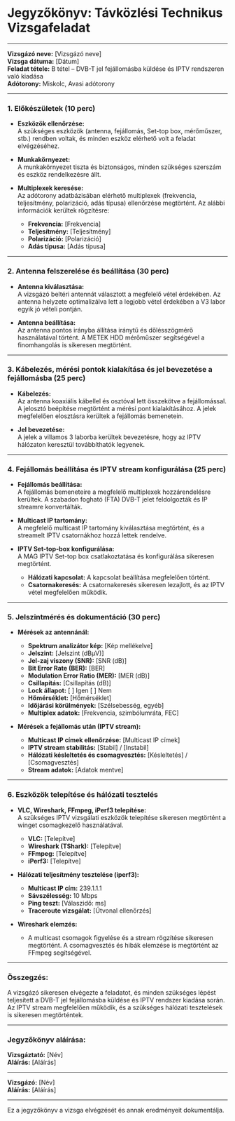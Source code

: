 # Jegyzőkönyv: Távközlési Technikus Vizsgafeladat

---

**Vizsgázó neve:** [Vizsgázó neve]  
**Vizsga dátuma:** [Dátum]  
**Feladat tétele:** B tétel – DVB-T jel fejállomásba küldése és IPTV rendszeren való kiadása  
**Adótorony:** Miskolc, Avasi adótorony  

---

### 1. Előkészületek (10 perc)

- **Eszközök ellenőrzése:**  
  A szükséges eszközök (antenna, fejállomás, Set-top box, mérőműszer, stb.) rendben voltak, és minden eszköz elérhető volt a feladat elvégzéséhez.  

- **Munkakörnyezet:**  
  A munkakörnyezet tiszta és biztonságos, minden szükséges szerszám és eszköz rendelkezésre állt.

- **Multiplexek keresése:**  
  Az adótorony adatbázisában elérhető multiplexek (frekvencia, teljesítmény, polarizáció, adás típusa) ellenőrzése megtörtént. Az alábbi információk kerültek rögzítésre:  
  - **Frekvencia:** [Frekvencia]  
  - **Teljesítmény:** [Teljesítmény]  
  - **Polarizáció:** [Polarizáció]  
  - **Adás típusa:** [Adás típusa]  

---

### 2. Antenna felszerelése és beállítása (30 perc)

- **Antenna kiválasztása:**  
  A vizsgázó beltéri antennát választott a megfelelő vétel érdekében. Az antenna helyzete optimalizálva lett a legjobb vétel érdekében a V3 labor egyik jó vételi pontján.

- **Antenna beállítása:**  
  Az antenna pontos irányba állítása iránytű és dőlésszögmérő használatával történt. A METEK HDD mérőműszer segítségével a finomhangolás is sikeresen megtörtént.

---

### 3. Kábelezés, mérési pontok kialakítása és jel bevezetése a fejállomásba (25 perc)

- **Kábelezés:**  
  Az antenna koaxiális kábellel és osztóval lett összekötve a fejállomással. A jelosztó beépítése megtörtént a mérési pont kialakításához. A jelek megfelelően elosztásra kerültek a fejállomás bemenetein.

- **Jel bevezetése:**  
  A jelek a villamos 3 laborba kerültek bevezetésre, hogy az IPTV hálózaton keresztül továbbíthatók legyenek.

---

### 4. Fejállomás beállítása és IPTV stream konfigurálása (25 perc)

- **Fejállomás beállítása:**  
  A fejállomás bemeneteire a megfelelő multiplexek hozzárendelésre kerültek. A szabadon fogható (FTA) DVB-T jelet feldolgozták és IP streamre konvertálták.

- **Multicast IP tartomány:**  
  A megfelelő multicast IP tartomány kiválasztása megtörtént, és a streamelt IPTV csatornákhoz hozzá lettek rendelve.

- **IPTV Set-top-box konfigurálása:**  
  A MAG IPTV Set-top box csatlakoztatása és konfigurálása sikeresen megtörtént.  
  - **Hálózati kapcsolat:** A kapcsolat beállítása megfelelően történt.  
  - **Csatornakeresés:** A csatornakeresés sikeresen lezajlott, és az IPTV vétel megfelelően működik.

---

### 5. Jelszintmérés és dokumentáció (30 perc)

- **Mérések az antennánál:**  
  - **Spektrum analizátor kép:** [Kép mellékelve]  
  - **Jelszint:** [Jelszint (dBμV)]  
  - **Jel-zaj viszony (SNR):** [SNR (dB)]  
  - **Bit Error Rate (BER):** [BER]  
  - **Modulation Error Ratio (MER):** [MER (dB)]  
  - **Csillapítás:** [Csillapítás (dB)]  
  - **Lock állapot:** [ ] Igen [ ] Nem  
  - **Hőmérséklet:** [Hőmérséklet]  
  - **Időjárási körülmények:** [Szélsebesség, egyéb]  
  - **Multiplex adatok:** [Frekvencia, szimbólumráta, FEC]

- **Mérések a fejállomás után (IPTV stream):**  
  - **Multicast IP címek ellenőrzése:** [Multicast IP címek]  
  - **IPTV stream stabilitás:** [Stabil] / [Instabil]  
  - **Hálózati késleltetés és csomagvesztés:** [Késleltetés] / [Csomagvesztés]  
  - **Stream adatok:** [Adatok mentve]

---

### 6. Eszközök telepítése és hálózati tesztelés

- **VLC, Wireshark, FFmpeg, iPerf3 telepítése:**  
  A szükséges IPTV vizsgálati eszközök telepítése sikeresen megtörtént a winget csomagkezelő használatával.  
  - **VLC:** [Telepítve]  
  - **Wireshark (TShark):** [Telepítve]  
  - **FFmpeg:** [Telepítve]  
  - **iPerf3:** [Telepítve]  

- **Hálózati teljesítmény tesztelése (iperf3):**  
  - **Multicast IP cím:** 239.1.1.1  
  - **Sávszélesség:** 10 Mbps  
  - **Ping teszt:** [Válaszidő: ms]  
  - **Traceroute vizsgálat:** [Útvonal ellenőrzés]

- **Wireshark elemzés:**  
  - A multicast csomagok figyelése és a stream rögzítése sikeresen megtörtént. A csomagvesztés és hibák elemzése is megtörtént az FFmpeg segítségével.

---

### Összegzés:

A vizsgázó sikeresen elvégezte a feladatot, és minden szükséges lépést teljesített a DVB-T jel fejállomásba küldése és IPTV rendszer kiadása során. Az IPTV stream megfelelően működik, és a szükséges hálózati tesztelések is sikeresen megtörténtek.

---

### Jegyzőkönyv aláírása:

**Vizsgáztató:** [Név]  
**Aláírás:** [Aláírás]  

---

**Vizsgázó:** [Név]  
**Aláírás:** [Aláírás]  

---

Ez a jegyzőkönyv a vizsga elvégzését és annak eredményeit dokumentálja.
